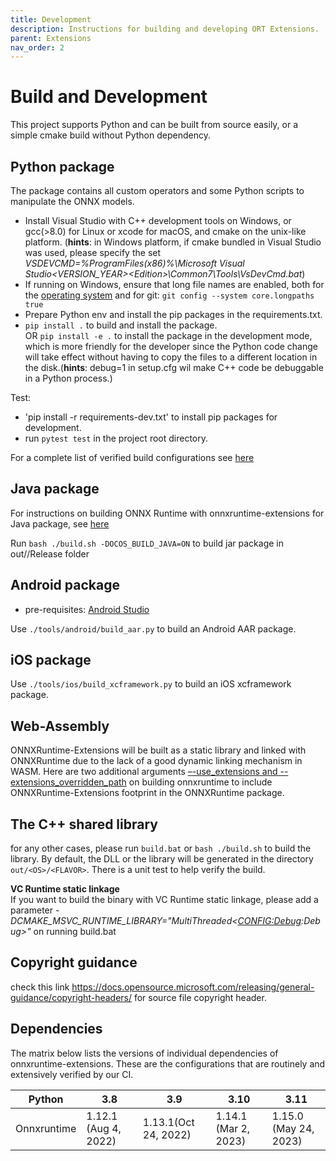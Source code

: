 ```yaml
---
title: Development
description: Instructions for building and developing ORT Extensions.
parent: Extensions
nav_order: 2
---
```

# Build and Development

This project supports Python and can be built from source easily, or a simple cmake build without Python dependency.
## Python package
The package contains all custom operators and some Python scripts to manipulate the ONNX models.
- Install Visual Studio with C++ development tools on Windows, or gcc(>8.0) for Linux or xcode for macOS, and cmake on the unix-like platform. (**hints**: in Windows platform, if cmake bundled in Visual Studio was used, please specify the set _VSDEVCMD=%ProgramFiles(x86)%\Microsoft Visual Studio\<VERSION_YEAR>\<Edition>\Common7\Tools\VsDevCmd.bat_)
- If running on Windows, ensure that long file names are enabled, both for the [operating system](https://docs.microsoft.com/en-us/windows/win32/fileio/maximum-file-path-limitation?tabs=cmd) and for git: `git config --system core.longpaths true`
- Prepare Python env and install the pip packages in the requirements.txt.
- `pip install .` to build and install the package.<br/> OR `pip install -e .` to install the package in the development mode, which is more friendly for the developer since the Python code change will take effect without having to copy the files to a different location in the disk.(**hints**: debug=1 in setup.cfg wil make C++ code be debuggable in a Python process.)

Test:
- 'pip install -r requirements-dev.txt' to install pip packages for development.
- run `pytest test` in the project root directory.

For a complete list of verified build configurations see [here](./development.md#dependencies)

## Java package
For instructions on building ONNX Runtime with onnxruntime-extensions for Java package, see [here](./custom-build.md)

Run `bash ./build.sh -DOCOS_BUILD_JAVA=ON` to build jar package in out/<OS>/Release folder

## Android package
- pre-requisites: [Android Studio](https://developer.android.com/studio)

Use `./tools/android/build_aar.py` to build an Android AAR package.

## iOS package
Use `./tools/ios/build_xcframework.py` to build an iOS xcframework package.

## Web-Assembly
ONNXRuntime-Extensions will be built as a static library and linked with ONNXRuntime due to the lack of a good dynamic linking mechanism in WASM. Here are two additional arguments [–-use_extensions and --extensions_overridden_path](https://github.com/microsoft/onnxruntime/blob/860ba8820b72d13a61f0d08b915cd433b738ffdc/tools/ci_build/build.py#L416) on building onnxruntime to include ONNXRuntime-Extensions footprint in the ONNXRuntime package.

## The C++ shared library
for any other cases, please run `build.bat` or `bash ./build.sh` to build the library. By default, the DLL or the library will be generated in the directory `out/<OS>/<FLAVOR>`. There is a unit test to help verify the build.


**VC Runtime static linkage**  
If you want to build the binary with VC Runtime static linkage, please add a parameter _-DCMAKE_MSVC_RUNTIME_LIBRARY="MultiThreaded$<$<CONFIG:Debug>:Debug>"_ on running build.bat

## Copyright guidance
check this link https://docs.opensource.microsoft.com/releasing/general-guidance/copyright-headers/ for source file copyright header.

## Dependencies

The matrix below lists the versions of individual dependencies of onnxruntime-extensions. These are the configurations that are routinely and extensively verified by our CI.

Python | 3.8 | 3.9 | 3.10 | 3.11 |
---|---|---|---|---
Onnxruntime |1.12.1 (Aug 4, 2022) |1.13.1(Oct 24, 2022)  |1.14.1 (Mar 2, 2023) |1.15.0 (May 24, 2023) |
